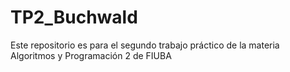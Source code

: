# TP2_Buchwald
Este repositorio es para el segundo trabajo práctico de la materia Algoritmos y Programación 2 de FIUBA
